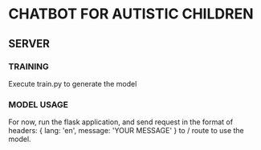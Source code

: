 # CHATBOT FOR AUTISTIC CHILDREN

## SERVER
### TRAINING
Execute train.py to generate the model

### MODEL USAGE
For now, run the flask application, and send request in the format of headers: { lang: 'en', message: 'YOUR MESSAGE' } to / route to use the model.
